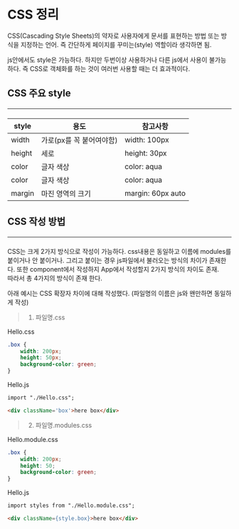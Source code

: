 # CSS 정리

CSS(Cascading Style Sheets)의 약자로 사용자에게 문서를 표현하는 방법 또는 방식을 지정하는 언어. 즉 간단하게 페이지를 꾸미는(style) 역할이라 생각하면 됨.

js안에서도 style은 가능하다. 하지만 두번이상 사용하거나 다른 js에서 사용이 불가능하다.
즉 CSS로 객체화를 하는 것이 여러번 사용할 때는 더 효과적이다. 

## CSS 주요 style <hr>

|style|용도|참고사항|
|---|---|---|
|width|가로(px를 꼭 붙어여야함)|width: 100px|
|height|세로|height: 30px|
|color|글자 색상|color: aqua|
|color|글자 색상|color: aqua|
|margin|마진 영역의 크기|margin: 60px auto|

## CSS 작성 방법 <hr>

CSS는 크게 2가지 방식으로 작성이 가능하다. css내용은 동일하고 이름에 modules를 붙이거나 안 붙이거나. 그리고 붙이는 경우 js파일에서 불러오는 방식의 차이가 존재한다. 또한 component에서 작성하지 App에서 작성할지 2가지 방식의 차이도 존재. <br>
따라서 총 4가지의 방식이 존재 한다.

아래 예시는 CSS 확장자 차이에 대해 작성했다.
(파일명의 이름은 js와 왠만하면 동일하게 작성)

> 1. 파일명.css

Hello.css
```css 
.box {  
    width: 200px; 
    height: 50px; 
    background-color: green;
}
```
Hello.js
```html
import "./Hello.css";

<div className='box'>here box</div>
```

> 2. 파일명.modules.css


Hello.module.css
```css 
.box {  
    width: 200px; 
    height: 50; 
    background-color: green;
}
```
Hello.js
```html
import styles from "./Hello.module.css";

<div className={style.box}>here box</div>
```